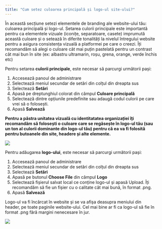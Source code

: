 ```yaml
---
title: "Cum setez culoarea principală și logo-ul site-ului?"
---
```


În această secțiune setezi elementele de branding ale website-ului tău:
culoarea principală și logo-ul. Setarea culorii principale este
importantă pentru ca elementele vizuale (iconițe, separatoare, casete)
imprumută această culoare și o setează în diferite tonalități la nivelul
întregului website pentru a asigura consistența vizuală a platformei pe
care o creezi. Îți recomandăm să alegi o culoare cât mai puțin pastelată
pentru un contrast cât mai bun în site (ex: albastru ultramarin, roșu,
grena, orange, verde închis etc)

Pentru setarea **culorii principale**, este necesar să parcurgi
următorii pași:

1)  Accesează panoul de administrare
2)  Selectează meniul secundar de setări din colțul din dreapta sus
3)  Selectează **Setări**
4)  Apasă pe dreptunghiul colorat din câmpul **Culoare principală**
5)  Selectează dintre opțiunile predefinite sau adaugă codul culorii pe
    care vrei să o folosești.
6)  Apasă **Salvează**

**Pentru a păstra unitatea vizuală cu identitatatea organizației îți
recomandăm să folosești o culoare care se regăsește în logo-ul tău (sau
un ton al culorii dominante din logo-ul tău) pentru că ea va fi folosită
pentru butoanele din site, headere și alte elemente.**

<a href="/build/help/009.png">
    <img src="/build/help/009.png" />
</a>

Pentru adăugarea **logo-ului**, este necesar să parcurgi următorii pași:

1)  Accesează panoul de administrare
2)  Selectează meniul secundar de setări din colțul din dreapta sus
3)  Selectează **Setări**
4)  Apasă pe butonul **Choose File** din câmpul **Logo**
5)  Selectează fișierul salvat local ce conține logo-ul și apasă Upload.
    Îți recomandăm să fie un fișier cu o calitate cât mai bună, în
    format .png.
6)  Apasă **Salvează**

Logo-ul va fi încărcat în website și se va afișa deasupra meniului din
header, pe toate paginile website-ului. Cel mai bine ar fi ca logo-ul să
fie în format .png fără margini nenecesare în jur.

<a href="/build/help/023.png">
    <img src="/build/help/023.png" />
</a>
